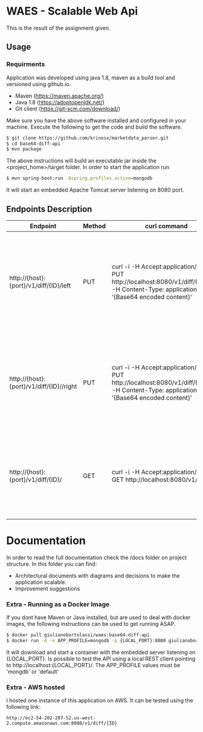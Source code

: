 # WAES - Scalable Web Api

This is the result of the assignment given.

## Usage

### Requirments

 Application was developed using java 1.8, maven as a build tool and versioned using github.io.
 - Maven (https://maven.apache.org/)
 - Java 1.8 (https://adoptopenjdk.net/)
 - Git client (https://git-scm.com/download/)

Make sure you have the above software installed and configured in your machine. Execute the following to get the code and build the software.

```sh
$ git clone https://github.com/krinosx/marketdata_parser.git
$ cd base64-diff-api
$ mvn package
```
The above instructions will build an executable jar inside the <project_home>/target folder. In order to start the application run
```sh
$ mvn spring-boot:run -Dspring.profiles.active=mongodb
```
It will start an embedded Apache Tomcat server listening on 8080 port.

## Endpoints Description

| Endpoint | Method | curl command | Description |
| ------ | ---- |------ |-----|
| http://{host}:{port}/v1/diff/{ID}/left | PUT | curl -i -H Accept:application/json -X PUT http://localhost:8080/v1/diff/{ID}/left -H Content-Type: application/json -d '{Base64 encoded content}' | Set the right side document to be compared for the given ID. If there is no comparision request with given ID it will create one. |
| http://{host}:{port}/v1/diff/{ID}//right | PUT | curl -i -H Accept:application/json -X PUT http://localhost:8080/v1/diff/{ID}/right -H Content-Type: application/json -d '{Base64 encoded content}' | Set the right side document to be compared for the given ID. If there is no comparision request with given ID it will create one. |
| http://{host}:{port}/v1/diff/{ID}/ | GET | curl -i -H Accept:application/json -X GET http://localhost:8080/v1/diff/{ID} | Get the comparision result for the Given ID. If there is no comparision with given ID an error will be reported |

# Documentation
In order to read the full documentation check the /docs folder on project structure. In this folder you can find:
* Architectural documents with diagrams and decisions to make the application scalable.
* Improvement suggestions


### Extra - Running as a Docker Image
If you dont have Maven or Java installed, but are used to deal with docker images, the following instructions can be used to get running ASAP.
```sh
$ docker pull giulianobortolassi/waes:base64-diff-api
$ docker run -d -e APP_PROFILE=mongodb -p {LOCAL_PORT}:8080 giulianobortolassi/waes:base64-diff-api
```
It will download and start a container with the embedded server listening on {LOCAL_PORT}. Is possible to test the API using a local REST client pointing to http://localhost:{LOCAL_PORT}/. The APP_PROFILE values must be 'mongdb' or 'default'

### Extra - AWS hosted

I hosted one instance of this application on AWS. It can be tested using the following link:

    http://ec2-54-202-207-52.us-west-2.compute.amazonaws.com:8080/v1/diff/{ID}
